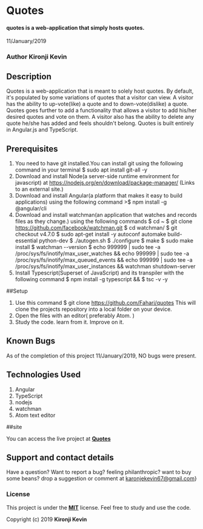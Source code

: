 # Quotes

#### quotes is a web-application that simply hosts quotes.

 11/January/2019

### Author  **Kironji Kevin**

## Description

 Quotes is a web-application that is meant to solely host quotes. By default, it's populated by some variations of quotes that a visitor can view. A visitor has the ability to up-vote(like) a quote and to down-vote(dislike) a quote. Quotes goes further to add a functionality that allows a visitor to add his/her desired quotes and vote on them.
 A visitor also has the ability to delete any quote he/she has added and feels shouldn't belong.
 Quotes is built entirely in Angular.js and TypeScript.

## Prerequisites

1.  You need to have git installed.You can install git using the following command in your terminal $ sudo apt install git-all -y
2.  Download and install Node(a server-side runtime environment for javascript) at <https://nodejs.org/en/download/package-manager/> (Links to an external site.)
3.  Download and install Angular(a platform that makes it easy to build applications) using the following command >$ npm install -g @angular/cli
4.  Download and install watchman(an application that watches and records files as they change.) using the following commands
    $ cd ~
    $ git clone <https://github.com/facebook/watchman.git>
    $ cd watchman/
    $ git checkout v4.7.0
    $ sudo apt-get install -y autoconf automake build-essential python-dev
    $ ./autogen.sh
    $ ./configure
    $ make
    $ sudo make install
    $ watchman --version
    $ echo 999999 | sudo tee -a /proc/sys/fs/inotify/max_user_watches  && echo 999999 | sudo tee -a  /proc/sys/fs/inotify/max_queued_events && echo 999999 | sudo tee  -a /proc/sys/fs/inotify/max_user_instances && watchman  shutdown-server
5.  Install Typescript(Superset of JavaScript) and its transpiler with the following command $ npm install -g typescript && $ tsc -v -y

##Setup

1.  Use this command $ git clone <https://github.com/Fahari/quotes> This will clone the projects repository into a local folder on your device.
2.  Open the files with an editor( preferably Atom. )
3.  Study the code. learn from it. Improve on it.

## Known Bugs

   As of the completion of this project 11/January/2019, NO bugs were present.

## Technologies Used

1.  Angular
2.  TypeScript
3.  nodejs
4.  watchman
5.  Atom text editor

##site

You can access the live project at **[Quotes](https://fahari.github.io/quotes/)**

## Support and contact details

Have a question? Want to report a bug? feeling philanthropic? want to buy some beans? drop a suggestion or comment at karonjekevin67@gmail.com}

### License

This project is under the **[MIT](https://github.com/Fahari/quotes/blob/master/LICENSE)** license. Feel free to study and use the code.

Copyright (c) 2019 **Kironji Kevin**
